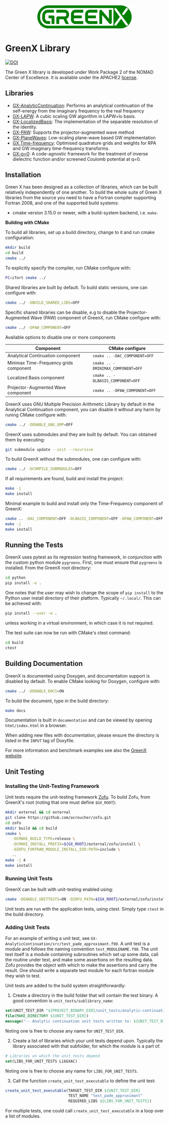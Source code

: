 <h1 align="center">
  <img src="docs/logo/greenx_logo.png" alt="GreenX" width="300">
</h1>

# GreenX Library 
[![DOI](https://joss.theoj.org/papers/10.21105/joss.05570/status.svg)](https://doi.org/10.21105/joss.05570)

The Green X library is developed under Work Package 2 of the NOMAD Center of Excellence. 
It is available under the APACHE2 [license](LICENSE.txt).

## Libraries

* [GX-AnalyticContinuation](GX-AnalyticContinuation): Performs an analytical continuation of the self-energy from the imaginary frequency to the real frequency
* [GX-LAPW](https://github.com/nomad-coe/greenX/tree/main/GX-LAPW): A cubic scaling GW algorithm in LAPW+lo basis.
* [GX-LocalizedBasis](https://github.com/nomad-coe/greenX/tree/main/GX-LocalizedBasis): The implementation of the separable resolution of the identity.
* [GX-PAW](https://github.com/nomad-coe/greenX/tree/main/GX-PAW): Supports the projector-augmented wave method 
* [GX-PlaneWaves](https://github.com/nomad-coe/greenX/tree/main/GX-PlaneWaves): Low-scaling plane-wave based GW implementation
* [GX Time-frequency](GX-TimeFrequency/README.md): Optimised quadrature grids and weights for 
  RPA and GW imaginary time-frequency transforms.
* [GX-q=0](https://github.com/nomad-coe/greenX/tree/main/GX-q%3D0): A code-agnostic framework for the treatment of inverse
dielectric function and/or screened Coulomb potential at q=0.


## Installation

Green X has been designed as a collection of libraries, which can be built relatively 
independently of one another. To build the whole suite of Green X libraries from the source 
you need to have a Fortran compiler supporting Fortran 2008, and one of the supported build 
systems:

* cmake version 3.15.0 or newer, with a build-system backend, i.e. `make`.

**Building with CMake**   

To build all libraries, set up a build directory, change to it and run cmake 
configuration:

```bash
mkdir build 
cd build
cmake ../
```

To explicitly specify the compiler, run CMake configure with:

```bash
FC=ifort cmake ../
```
Shared libraries are built by default. To build static versions, one can 
configure with:

```bash
cmake ../ -DBUILD_SHARED_LIBS=OFF
```

Specific shared libraries can be disable, e.g to disable the Projector-Augmented Wave (PAW) component of GreenX, run CMake configure with: 

```bash
cmake ../ -DPAW_COMPONENT=OFF
```

Available options to disable one or more components

| Component                              | CMake configure                    |
|----------------------------------------|------------------------------------|
| Analytical Continuation component      | `cmake .. -DAC_COMPONENT=OFF`      |
| Minimax Time-Frequency grids component | `cmake .. -DMINIMAX_COMPONENT=OFF` |
| Localized Basis component              | `cmake .. -DLBASIS_COMPONENT=OFF`  |
| Projector-Augmented Wave component     | `cmake .. -DPAW_COMPONENT=OFF`     |

GreenX uses GNU Multiple Precision Arithmetic Library by default in the Analytical Continuation component, you can disable it without any harm by runing CMake configure with:

```bash
cmake ../ -DENABLE_GNU_GMP=OFF
```

GreenX uses submodules and they are built by default. You can obtained them by executing:

```bash
git submodule update --init --recursive
```

To build GreenX without the submodules, one can configure with:

```bash
cmake ../ -DCOMPILE_SUBMODULES=OFF
```

If all requirements are found, build and install the project:

 ```bash
make -j
make install 
 ```

Minimal example to build and install only the Time-Frequency component of GreenX:

 ```bash
cmake .. -DAC_COMPONENT=OFF -DLBASIS_COMPONENT=OFF -DPAW_COMPONENT=OFF -DCOMPILE_SUBMODULES=OFF
make -j
make install
 ```


## Running the Tests

GreenX uses pytest as its regression testing framework, in conjunction with 
the custom python module `pygreenx`. First, one must ensure that `pygreenx`
is installed. From the GreenX root directory:

```bash
cd python
pip install -e .
```

One notes that the user may wish to change the scope of `pip install` to the
Python user install directory of their platform. Typically `~/.local/`. This
can be achieved with:

```bash
pip install --user -e .
```

unless working in a virtual environment, in which case it is not required.  

The test suite can now be run with CMake's ctest command:

 ```bash
cd build
ctest
 ```

## Building Documentation

GreenX is documented using Doxygen, and documentation support is disabled by
default. To enable CMake looking for Doxygen, configure with:

```bash
cmake ../ -DENABLE_DOCS=ON
```

To build the document, type in the build directory:

```bash
make docs
```

Documentation is built in `documentation` and can be viewed by opening
`html/index.html` in a browser.

When adding new files with documentation, please ensure the directory is listed 
in the `INPUT` tag of Doxyfile.

For more information and benchmark examples see also the [GreenX website](https://nomad-coe.github.io/greenX/).

## Unit Testing

### Installing the Unit-Testing Framework

Unit tests require the unit-testing framework [Zofu](https://github.com/acroucher/zofu).
To build Zofu, from GreenX's root (noting that one must define `$GX_ROOT`):

```bash
mkdir external && cd external
git clone https://github.com/acroucher/zofu.git
cd zofu
mkdir build && cd build
cmake \
   -DCMAKE_BUILD_TYPE=release \
   -DCMAKE_INSTALL_PREFIX=${GX_ROOT}/external/zofu/install \
   -DZOFU_FORTRAN_MODULE_INSTALL_DIR:PATH=include \
   ..
make -j 4
make install
```

### Running Unit Tests

GreenX can be built with unit-testing enabled using:

```bash
cmake -DENABLE_UNITTESTS=ON -DZOFU_PATH=${GX_ROOT}/external/zofu/install ../
```

Unit tests are run with the application tests, using ctest. Simply type `ctest`
in the build directory.

### Adding Unit Tests

For an example of writing a unit test, see `GX-AnalyticContinuation/src/test_pade_approximant.f90`.
A unit test is a module and follows the naming convention `test_MODULENAME.f90`.
The unit test itself is a module containing subroutines which set up some data,
call the routine under test, and make some assertions on the resulting data.
Zofu provides the object with which to make the assertions and carry the result.
One should write a separate test module for each fortran module they wish to test.

Unit tests are added to the build system straightforwardly:

1. Create a directory in the build folder that will contain the test binary.
A good convention is `unit_tests/sublibrary_name`:

```cmake
set(UNIT_TEST_DIR "${PROJECT_BINARY_DIR}/unit_tests/analytic-continuation")
file(MAKE_DIRECTORY ${UNIT_TEST_DIR})
message("-- Analytic continuation unit tests written to: ${UNIT_TEST_DIR}")
```

Noting one is free to choose any name for `UNIT_TEST_DIR`.

2. Create a list of libraries which your  unit tests depend upon. Typically
the library associated with that subfolder, for which the module is a part of.

```cmake
# Libraries on which the unit tests depend
set(LIBS_FOR_UNIT_TESTS LibGXAC)
```

Noting one is free to choose any name for `LIBS_FOR_UNIT_TESTS`.

3. Call the function `create_unit_test_executable` to define the unit test:

```cmake
create_unit_test_executable(TARGET_TEST_DIR ${UNIT_TEST_DIR}
                            TEST_NAME "test_pade_approximant"
                            REQUIRED_LIBS ${LIBS_FOR_UNIT_TESTS})
```

For multiple tests, one could call `create_unit_test_executable` in a loop over 
a list of modules.
